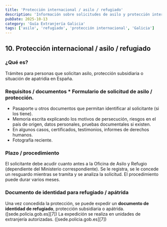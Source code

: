 ```yaml
---
title: 'Protección internacional / asilo / refugiado'
description: 'Información sobre solicitudes de asilo y protección internacional en Galicia.'
pubDate: 2025-10-13
category: 'Guía Extranjería Galicia'
tags: ['asilo', 'refugiado', 'protección internacional', 'Galicia']
---
```


## 10. Protección internacional / asilo / refugiado

### ¿Qué es?

Trámites para personas que solicitan asilo, protección subsidiaria o situación de apatridia en España.

### Requisitos / documentos \* Formulario de solicitud de asilo / protección.

- Pasaporte u otros documentos que permitan identificar al solicitante (si los tiene).
- Memoria escrita explicando los motivos de persecución, riesgos en el país de origen, datos personales, pruebas documentales si existen.
- En algunos casos, certificados, testimonios, informes de derechos humanos.
- Fotografía reciente.

### Plazo / procedimiento

El solicitante debe acudir cuanto antes a la Oficina de Asilo y Refugio (dependiente del Ministerio correspondiente). Se le registra, se le concede un resguardo mientras se tramita y se analiza la solicitud. El procedimiento puede durar varios meses.

### Documento de identidad para refugiado / apátrida

Una vez concedida la protección, se puede expedir un **documento de identidad de refugiado**, protección subsidiaria o apátrida. ([sede.policia.gob.es][7])
La expedición se realiza en unidades de extranjería autorizadas. ([sede.policia.gob.es][7])
